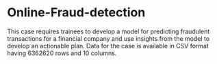 # Online-Fraud-detection
This case requires trainees to develop a model for predicting fraudulent transactions for a  financial company and use insights from the model to develop an actionable plan. Data for the  case is available in CSV format having 6362620 rows and 10 columns.
